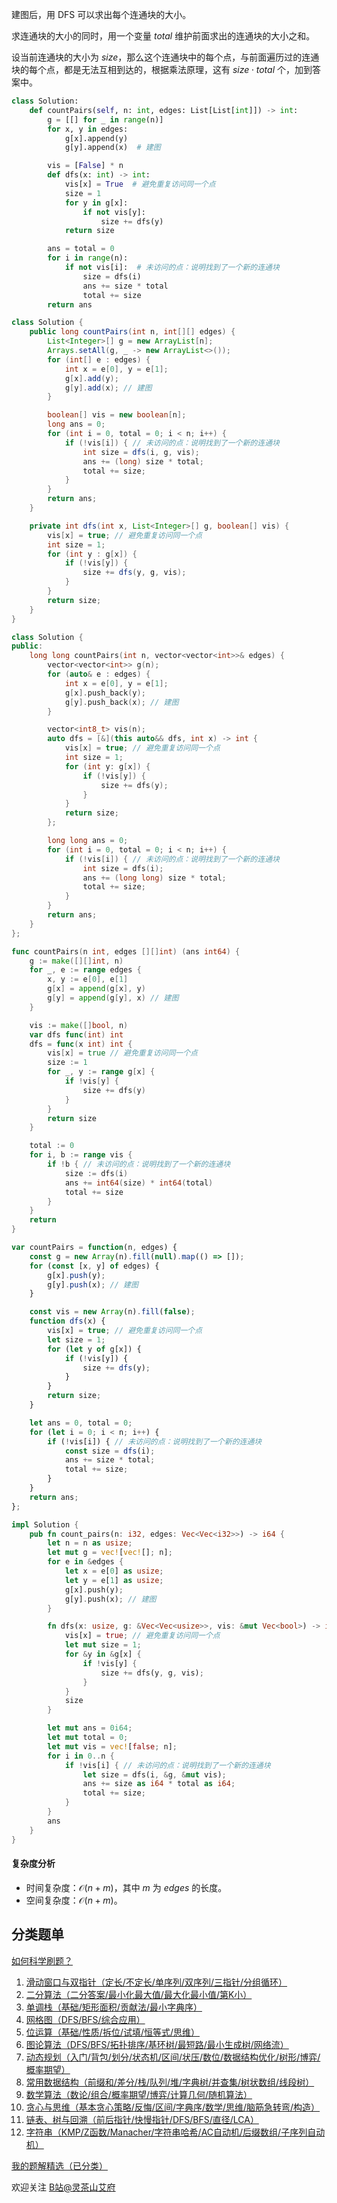 建图后，用 DFS 可以求出每个连通块的大小。

求连通块的大小的同时，用一个变量 $\textit{total}$ 维护前面求出的连通块的大小之和。

设当前连通块的大小为 $\textit{size}$，那么这个连通块中的每个点，与前面遍历过的连通块的每个点，都是无法互相到达的，根据乘法原理，这有 $\textit{size}\cdot\textit{total}$ 个，加到答案中。

```py [sol-Python3]
class Solution:
    def countPairs(self, n: int, edges: List[List[int]]) -> int:
        g = [[] for _ in range(n)]
        for x, y in edges:
            g[x].append(y)
            g[y].append(x)  # 建图

        vis = [False] * n
        def dfs(x: int) -> int:
            vis[x] = True  # 避免重复访问同一个点
            size = 1
            for y in g[x]:
                if not vis[y]:
                    size += dfs(y)
            return size

        ans = total = 0
        for i in range(n):
            if not vis[i]:  # 未访问的点：说明找到了一个新的连通块
                size = dfs(i)
                ans += size * total
                total += size
        return ans
```

```java [sol-Java]
class Solution {
    public long countPairs(int n, int[][] edges) {
        List<Integer>[] g = new ArrayList[n];
        Arrays.setAll(g, _ -> new ArrayList<>());
        for (int[] e : edges) {
            int x = e[0], y = e[1];
            g[x].add(y);
            g[y].add(x); // 建图
        }

        boolean[] vis = new boolean[n];
        long ans = 0;
        for (int i = 0, total = 0; i < n; i++) {
            if (!vis[i]) { // 未访问的点：说明找到了一个新的连通块
                int size = dfs(i, g, vis);
                ans += (long) size * total;
                total += size;
            }
        }
        return ans;
    }

    private int dfs(int x, List<Integer>[] g, boolean[] vis) {
        vis[x] = true; // 避免重复访问同一个点
        int size = 1;
        for (int y : g[x]) {
            if (!vis[y]) {
                size += dfs(y, g, vis);
            }
        }
        return size;
    }
}
```

```cpp [sol-C++]
class Solution {
public:
    long long countPairs(int n, vector<vector<int>>& edges) {
        vector<vector<int>> g(n);
        for (auto& e : edges) {
            int x = e[0], y = e[1];
            g[x].push_back(y);
            g[y].push_back(x); // 建图
        }

        vector<int8_t> vis(n);
        auto dfs = [&](this auto&& dfs, int x) -> int {
            vis[x] = true; // 避免重复访问同一个点
            int size = 1;
            for (int y: g[x]) {
                if (!vis[y]) {
                    size += dfs(y);
                }
            }
            return size;
        };

        long long ans = 0;
        for (int i = 0, total = 0; i < n; i++) {
            if (!vis[i]) { // 未访问的点：说明找到了一个新的连通块
                int size = dfs(i);
                ans += (long long) size * total;
                total += size;
            }
        }
        return ans;
    }
};
```

```go [sol-Go]
func countPairs(n int, edges [][]int) (ans int64) {
	g := make([][]int, n)
	for _, e := range edges {
		x, y := e[0], e[1]
		g[x] = append(g[x], y)
		g[y] = append(g[y], x) // 建图
	}

	vis := make([]bool, n)
	var dfs func(int) int
	dfs = func(x int) int {
		vis[x] = true // 避免重复访问同一个点
		size := 1
		for _, y := range g[x] {
			if !vis[y] {
				size += dfs(y)
			}
		}
		return size
	}

	total := 0
	for i, b := range vis {
		if !b { // 未访问的点：说明找到了一个新的连通块
			size := dfs(i)
			ans += int64(size) * int64(total)
			total += size
		}
	}
	return
}
```

```js [sol-JavaScript]
var countPairs = function(n, edges) {
    const g = new Array(n).fill(null).map(() => []);
    for (const [x, y] of edges) {
        g[x].push(y);
        g[y].push(x); // 建图
    }

    const vis = new Array(n).fill(false);
    function dfs(x) {
        vis[x] = true; // 避免重复访问同一个点
        let size = 1;
        for (let y of g[x]) {
            if (!vis[y]) {
                size += dfs(y);
            }
        }
        return size;
    }

    let ans = 0, total = 0;
    for (let i = 0; i < n; i++) {
        if (!vis[i]) { // 未访问的点：说明找到了一个新的连通块
            const size = dfs(i);
            ans += size * total;
            total += size;
        }
    }
    return ans;
};
```

```rust [sol-Rust]
impl Solution {
    pub fn count_pairs(n: i32, edges: Vec<Vec<i32>>) -> i64 {
        let n = n as usize;
        let mut g = vec![vec![]; n];
        for e in &edges {
            let x = e[0] as usize;
            let y = e[1] as usize;
            g[x].push(y);
            g[y].push(x); // 建图
        }

        fn dfs(x: usize, g: &Vec<Vec<usize>>, vis: &mut Vec<bool>) -> i32 {
            vis[x] = true; // 避免重复访问同一个点
            let mut size = 1;
            for &y in &g[x] {
                if !vis[y] {
                    size += dfs(y, g, vis);
                }
            }
            size
        }

        let mut ans = 0i64;
        let mut total = 0;
        let mut vis = vec![false; n];
        for i in 0..n {
            if !vis[i] { // 未访问的点：说明找到了一个新的连通块
                let size = dfs(i, &g, &mut vis);
                ans += size as i64 * total as i64;
                total += size;
            }
        }
        ans
    }
}
```

#### 复杂度分析

- 时间复杂度：$\mathcal{O}(n+m)$，其中 $m$ 为 $\textit{edges}$ 的长度。
- 空间复杂度：$\mathcal{O}(n+m)$。

## 分类题单

[如何科学刷题？](https://leetcode.cn/circle/discuss/RvFUtj/)

1. [滑动窗口与双指针（定长/不定长/单序列/双序列/三指针/分组循环）](https://leetcode.cn/circle/discuss/0viNMK/)
2. [二分算法（二分答案/最小化最大值/最大化最小值/第K小）](https://leetcode.cn/circle/discuss/SqopEo/)
3. [单调栈（基础/矩形面积/贡献法/最小字典序）](https://leetcode.cn/circle/discuss/9oZFK9/)
4. [网格图（DFS/BFS/综合应用）](https://leetcode.cn/circle/discuss/YiXPXW/)
5. [位运算（基础/性质/拆位/试填/恒等式/思维）](https://leetcode.cn/circle/discuss/dHn9Vk/)
6. [图论算法（DFS/BFS/拓扑排序/基环树/最短路/最小生成树/网络流）](https://leetcode.cn/circle/discuss/01LUak/)
7. [动态规划（入门/背包/划分/状态机/区间/状压/数位/数据结构优化/树形/博弈/概率期望）](https://leetcode.cn/circle/discuss/tXLS3i/)
8. [常用数据结构（前缀和/差分/栈/队列/堆/字典树/并查集/树状数组/线段树）](https://leetcode.cn/circle/discuss/mOr1u6/)
9. [数学算法（数论/组合/概率期望/博弈/计算几何/随机算法）](https://leetcode.cn/circle/discuss/IYT3ss/)
10. [贪心与思维（基本贪心策略/反悔/区间/字典序/数学/思维/脑筋急转弯/构造）](https://leetcode.cn/circle/discuss/g6KTKL/)
11. [链表、树与回溯（前后指针/快慢指针/DFS/BFS/直径/LCA）](https://leetcode.cn/circle/discuss/K0n2gO/)
12. [字符串（KMP/Z函数/Manacher/字符串哈希/AC自动机/后缀数组/子序列自动机）](https://leetcode.cn/circle/discuss/SJFwQI/)

[我的题解精选（已分类）](https://github.com/EndlessCheng/codeforces-go/blob/master/leetcode/SOLUTIONS.md)

欢迎关注 [B站@灵茶山艾府](https://space.bilibili.com/206214)
